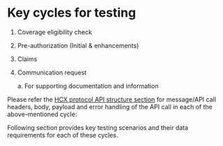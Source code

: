 # Key cycles for testing

1. Coverage eligibility check
2. Pre-authorization (Initial & enhancements)
3. Claims&#x20;
4.  Communication request

    a. For supporting documentation and information

Please refer the [HCX protocol API structure section](https://docs.hcxprotocol.io/hcx-technical-specifications/open-protocol/key-components-building-blocks/api-structure) for message/API call headers, body, payload and error handling of the API call in each of the above-mentioned cycle:

Following section provides key testing scenarios and their data requirements for each of these cycles.
